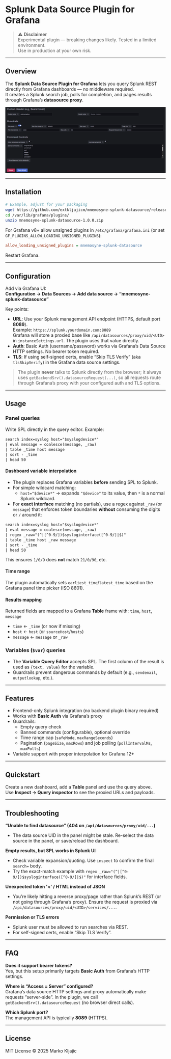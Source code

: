 # Splunk Data Source Plugin for Grafana

> ⚠️ **Disclaimer**  
> Experimental plugin — breaking changes likely. Tested in a limited environment.  
> Use in production at your own risk.

---

## Overview

The **Splunk Data Source Plugin for Grafana** lets you query Splunk REST directly from Grafana dashboards — no middleware required.  
It creates a Splunk search job, polls for completion, and pages results through Grafana’s **datasource proxy**.

![screenshot](src/img/screenshot1.png)

---

## Installation

```bash
# Example, adjust for your packaging
wget https://github.com/extkljajicm/mnemosyne-splunk-datasource/releases/download/v1.0.0/mnemosyne-splunk-datasource-1.0.0.zip
cd /var/lib/grafana/plugins/
unzip mnemosyne-splunk-datasource-1.0.0.zip
```

For Grafana v8+ allow unsigned plugins in `/etc/grafana/grafana.ini` (or set `GF_PLUGINS_ALLOW_LOADING_UNSIGNED_PLUGINS`):

```ini
allow_loading_unsigned_plugins = mnemosyne-splunk-datasource
```

Restart Grafana.

---

## Configuration

Add via Grafana UI:  
**Configuration → Data Sources → Add data source → “mnemosyne-splunk-datasource”**

Key points:

- **URL**: Use your Splunk management API endpoint (HTTPS, default port **8089**).  
  Example: `https://splunk.yourdomain.com:8089`  
  Grafana will store a proxied base like `/api/datasources/proxy/uid/<UID>` in `instanceSettings.url`. The plugin uses that value directly.
- **Auth**: Basic Auth (username/password) works via Grafana’s Data Source HTTP settings. No bearer token required.
- **TLS**: If using self-signed certs, enable “Skip TLS Verify” (aka `tlsSkipVerify`) in the Grafana data source settings.

> The plugin **never** talks to Splunk directly from the browser; it always uses `getBackendSrv().datasourceRequest(...)`, so all requests route through Grafana’s proxy with your configured auth and TLS options.

---

## Usage

### Panel queries

Write SPL directly in the query editor. Example:

```spl
search index=syslog host="$syslogdevice*"
| eval message = coalesce(message, _raw)
| table _time host message
| sort - _time
| head 50
```

#### Dashboard variable interpolation
- The plugin replaces Grafana variables **before** sending SPL to Splunk.  
- For simple wildcard matching:
  - `host="$device*"` → expands `"$device"` to its value, then `*` is a normal Splunk wildcard.
- For **exact interface** matching (no partials), use a regex against `_raw` (or `message`) that enforces token boundaries **without** consuming the digits or `/` around it:

```spl
search index=syslog host="$syslogdevice*"
| eval message = coalesce(message, _raw)
| regex _raw="(^|[^0-9/])$sysloginterface([^0-9/]|$)"
| table _time host _raw message
| sort - _time
| head 50
```

This ensures `1/0/9` does **not** match `21/0/90`, etc.

#### Time range
The plugin automatically sets `earliest_time`/`latest_time` based on the Grafana panel time picker (ISO 8601).

#### Results mapping
Returned fields are mapped to a Grafana **Table** frame with: `time`, `host`, `message`  
- `time` ← `_time` (or now if missing)  
- `host` ← `host` (or `sourceHost`/`hosts`)  
- `message` ← `message` or `_raw`

### Variables (`$var`) queries
- The **Variable Query Editor** accepts SPL. The first column of the result is used as `{text, value}` for the variable.
- Guardrails prevent dangerous commands by default (e.g., `sendemail`, `outputlookup`, etc.).

---

## Features

- Frontend-only Splunk integration (no backend plugin binary required)
- Works with **Basic Auth** via Grafana’s proxy
- Guardrails:
  - Empty query check
  - Banned commands (configurable), optional override
  - Time range cap (`safeMode`, `maxRangeSeconds`)
  - Pagination (`pageSize`, `maxRows`) and job polling (`pollIntervalMs`, `maxPolls`)
- Variable support with proper interpolation for Grafana 12+

---

## Quickstart

Create a new dashboard, add a **Table** panel and use the query above.  
Use **Inspect → Query inspector** to see the proxied URLs and payloads.

---

## Troubleshooting

**“Unable to find datasource” (404 on `/api/datasources/proxy/uid/...`)**  
- The data source UID in the panel might be stale. Re-select the data source in the panel, or save/reload the dashboard.

**Empty results, but SPL works in Splunk UI**  
- Check variable expansion/quoting. Use `inspect` to confirm the final `search=` body.  
- Try the exact-match example with `regex _raw="(^|[^0-9/])$sysloginterface([^0-9/]|$)"` for interface fields.

**Unexpected token '<' / HTML instead of JSON**  
- You’re likely hitting a reverse proxy/page rather than Splunk’s REST (or not going through Grafana’s proxy). Ensure the request is proxied via `/api/datasources/proxy/uid/<UID>/services/...`.

**Permission or TLS errors**  
- Splunk user must be allowed to run searches via REST.  
- For self-signed certs, enable “Skip TLS Verify”.

---

## FAQ

**Does it support bearer tokens?**  
Yes, but this setup primarily targets **Basic Auth** from Grafana’s HTTP settings.

**Where is “Access = Server” configured?**  
Grafana’s data source HTTP settings and proxy automatically make requests “server-side”. In the plugin, we call `getBackendSrv().datasourceRequest` (no browser direct calls).

**Which Splunk port?**  
The management API is typically **8089** (HTTPS).

---

## License

MIT License © 2025 Marko Kljajic
